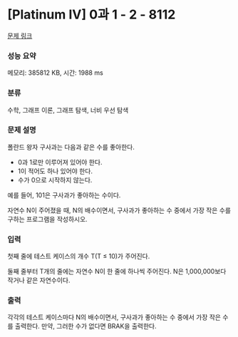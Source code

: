 # [Platinum IV] 0과 1 - 2 - 8112 

[문제 링크](https://www.acmicpc.net/problem/8112) 

### 성능 요약

메모리: 385812 KB, 시간: 1988 ms

### 분류

수학, 그래프 이론, 그래프 탐색, 너비 우선 탐색

### 문제 설명

<p>폴란드 왕자 구사과는 다음과 같은 수를 좋아한다.</p>

<ul>
	<li>0과 1로만 이루어져 있어야 한다.</li>
	<li>1이 적어도 하나 있어야 한다.</li>
	<li>수가 0으로 시작하지 않는다.</li>
</ul>

<p>예를 들어, 101은 구사과가 좋아하는 수이다.</p>

<p>자연수 N이 주어졌을 때, N의 배수이면서, 구사과가 좋아하는 수 중에서 가장 작은 수를 구하는 프로그램을 작성하시오.</p>

### 입력 

 <p>첫째 줄에 테스트 케이스의 개수 T(T ≤ 10)가 주어진다.</p>

<p>둘째 줄부터 T개의 줄에는 자연수 N이 한 줄에 하나씩 주어진다. N은 1,000,000보다 작거나 같은 자연수이다.</p>

### 출력 

 <p>각각의 테스트 케이스마다 N의 배수이면서, 구사과가 좋아하는 수 중에서 가장 작은 수를 출력한다. 만약, 그러한 수가 없다면 BRAK을 출력한다.</p>

